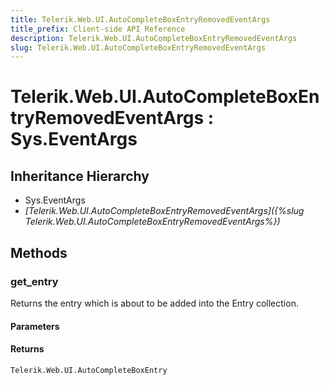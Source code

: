 ```yaml
---
title: Telerik.Web.UI.AutoCompleteBoxEntryRemovedEventArgs
title_prefix: Client-side API Reference
description: Telerik.Web.UI.AutoCompleteBoxEntryRemovedEventArgs
slug: Telerik.Web.UI.AutoCompleteBoxEntryRemovedEventArgs
---
```


# Telerik.Web.UI.AutoCompleteBoxEntryRemovedEventArgs : Sys.EventArgs

## Inheritance Hierarchy

* Sys.EventArgs
* *[Telerik.Web.UI.AutoCompleteBoxEntryRemovedEventArgs]({%slug Telerik.Web.UI.AutoCompleteBoxEntryRemovedEventArgs%})*


## Methods

### get_entry

Returns the entry which is about to be added into the Entry collection.

#### Parameters

#### Returns

`Telerik.Web.UI.AutoCompleteBoxEntry`

